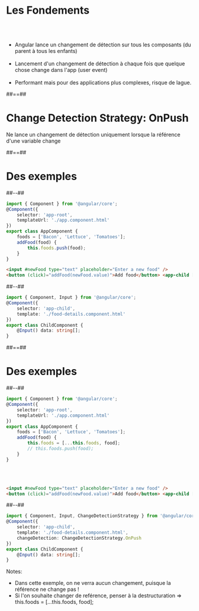 <!-- .slide -->

# Les Fondements

<br><br>

-   Angular lance un changement de détection sur tous les composants (du parent à tous les enfants)<br><br>
-   Lancement d'un changement de détection à chaque fois que quelque chose change dans l'app (user event)<br><br>
-   Performant mais pour des applications plus complexes, risque de lague.
    <br>

##==##

<!-- .slide: class="full-center" -->

# Change Detection Strategy: OnPush

Ne lance un changement de détection uniquement lorsque la référence d'une variable change

<!-- .element: class=ïmportant" -->

##==##

<!-- .slide: class="two-column-layout" -->

# Des exemples

##--##

<!-- .slide: class="with-code inconsolata" -->

```typescript
import { Component } from '@angular/core';
@Component({
    selector: 'app-root',
    templateUrl: './app.component.html'
})
export class AppComponent {
    foods = ['Bacon', 'Lettuce', 'Tomatoes'];
    addFood(food) {
        this.foods.push(food);
    }
}
```

<!-- .element: class="medium-code" -->

```html
<input #newFood type="text" placeholder="Enter a new food" />
<button (click)="addFood(newFood.value)">Add food</button> <app-child [data]="foods"></app-child>
```

<!-- .element: class="medium-code" -->

##--##

<!-- .slide: class="with-code inconsolata" -->

```typescript
import { Component, Input } from '@angular/core';
@Component({
    selector: 'app-child',
    template: './food-details.component.html'
})
export class ChildComponent {
    @Input() data: string[];
}
```

<!-- .element: class="medium-code" -->

##==##

<!-- .slide: class="two-column-layout" -->

# Des exemples

##--##

<!-- .slide: class="with-code inconsolata" -->

```typescript
import { Component } from '@angular/core';
@Component({
    selector: 'app-root',
    templateUrl: './app.component.html'
})
export class AppComponent {
    foods = ['Bacon', 'Lettuce', 'Tomatoes'];
    addFood(food) {
        this.foods = [...this.foods, food];
        // this.foods.push(food);
    }
}
```

<!-- .element: class="medium-code" -->

<br><br>

```html
<input #newFood type="text" placeholder="Enter a new food" />
<button (click)="addFood(newFood.value)">Add food</button> <app-child [data]="foods"></app-child>
```

<!-- .element: class="medium-code" -->

##--##

<!-- .slide: class="with-code inconsolata" -->

```typescript
import { Component, Input, ChangeDetectionStrategy } from '@angular/core';
@Component({
    selector: 'app-child',
    template: './food-details.component.html',
    changeDetection: ChangeDetectionStrategy.OnPush
})
export class ChildComponent {
    @Input() data: string[];
}
```

<!-- .element: class="medium-code" -->

Notes:

-   Dans cette exemple, on ne verra aucun changement, puisque la référence ne change pas !
-   Si l'on souhaite changer de reférence, penser à la destructuration => this.foods = [...this.foods, food];
